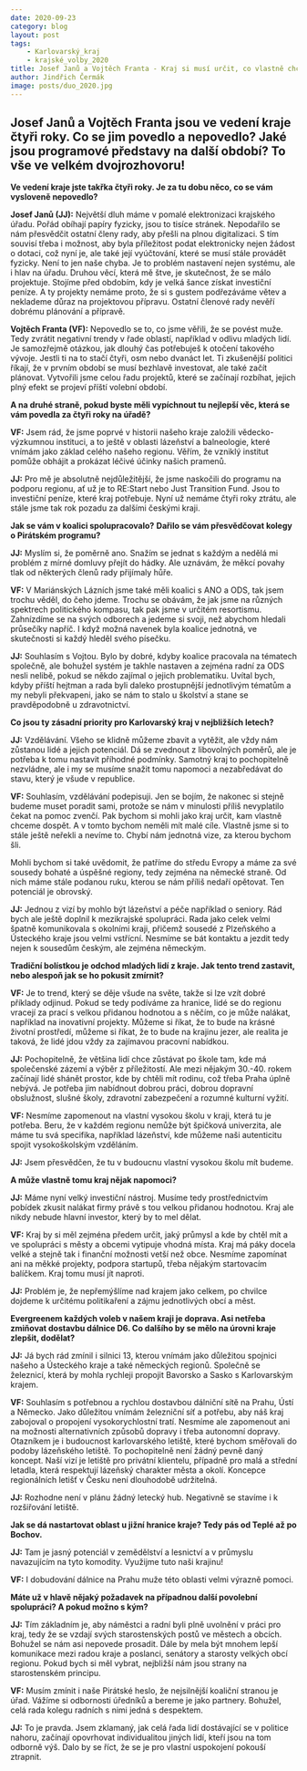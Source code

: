 ```yaml
---
date: 2020-09-23
category: blog
layout: post
tags:
    - Karlovarský_kraj
    - krajské_volby_2020
title: Josef Janů a Vojtěch Franta - Kraj si musí určit, co vlastně chce
author: Jindřich Čermák
image: posts/duo_2020.jpg
---
```


## **Josef Janů a Vojtěch Franta jsou ve vedení kraje čtyři roky. Co se jim povedlo a nepovedlo? Jaké jsou programové představy na další období? To vše ve velkém dvojrozhovoru!**

**Ve vedení kraje jste takřka čtyři roky. Je za tu dobu něco, co se vám vysloveně nepovedlo?**

**Josef Janů (JJ):** Největší dluh máme v pomalé elektronizaci krajského úřadu. Pořád obíhají papíry fyzicky, jsou to tisíce stránek. Nepodařilo se nám přesvědčit ostatní členy rady, aby přešli na plnou digitalizaci. S tím souvisí třeba i možnost, aby byla příležitost podat elektronicky nejen žádost o dotaci, což nyní je, ale také její vyúčtování, které se musí stále provádět fyzicky. Není to jen naše chyba. Je to problém nastavení nejen systému, ale i hlav na úřadu. Druhou věcí, která mě štve, je skutečnost, že se málo projektuje. Stojíme před obdobím, kdy je velká šance získat investiční peníze. A ty projekty nemáme proto, že si s gustem podřezáváme větev a neklademe důraz na projektovou přípravu. Ostatní členové rady nevěří dobrému plánování a přípravě.

**Vojtěch Franta (VF):** Nepovedlo se to, co jsme věřili, že se povést muže. Tedy zvrátit negativní trendy v řade oblastí, například v odlivu mladých lidí. Je samozřejmě otázkou, jak dlouhý čas potřebuješ k otočení takového vývoje. Jestli ti na to stačí čtyři, osm nebo dvanáct let. Ti zkušenější politici říkají, že v prvním období se musí bezhlavě investovat, ale také začít plánovat. Vytvořili jsme celou řadu projektů, které se začínají rozbíhat, jejich plný efekt se projeví příští volební období.

**A na druhé straně, pokud byste měli vypíchnout tu nejlepší věc, která se vám povedla za čtyři roky na úřadě?**

**VF:** Jsem rád, že jsme poprvé v historii našeho kraje založili vědecko-výzkumnou instituci, a to ještě v oblasti lázeňství a balneologie, které vnímám jako základ celého našeho regionu. Věřím, že vzniklý institut pomůže obhájit a prokázat léčivé účinky našich pramenů.

**JJ:** Pro mě je absolutně nejdůležitější, že jsme naskočili do programu na podporu regionu, ať už je to RE:Start nebo Just Transition Fund. Jsou to investiční peníze, které kraj potřebuje. Nyní už nemáme čtyři roky ztrátu, ale stále jsme tak rok pozadu za dalšími českými kraji.

**Jak se vám v koalici spolupracovalo?** **Dařilo se vám přesvědčovat kolegy** **o Pirátském programu?**

**JJ:** Myslím si, že poměrně ano. Snažím se jednat s každým a nedělá mi problém z mírné domluvy přejít do hádky. Ale uznávám, že měkcí povahy tlak od některých členů rady přijímaly hůře.

**VF:** V Mariánských Lázních jsme také měli koalici s ANO a ODS, tak jsem trochu věděl, do čeho jdeme. Trochu se obávám, že jak jsme na různých spektrech politického kompasu, tak pak jsme v určitém resortismu. Zahnízdíme se na svých odborech a jedeme si svoji, než abychom hledali průsečíky napříč. I když možná navenek byla koalice jednotná, ve skutečnosti si každý hleděl svého písečku.

**JJ:** Souhlasím s Vojtou. Bylo by dobré, kdyby koalice pracovala na tématech společně, ale bohužel systém je takhle nastaven a zejména radní za ODS nesli nelibě, pokud se někdo zajímal o jejich problematiku. Uvítal bych, kdyby příští hejtman a rada byli daleko prostupnější jednotlivým tématům a my nebyli překvapeni, jako se nám to stalo u školství a stane se pravděpodobně u zdravotnictví.

**Co jsou ty zásadní priority pro Karlovarský kraj v nejbližších letech?**

**JJ:** Vzdělávání. Všeho se klidně můžeme  zbavit a vytěžit, ale vždy nám  zůstanou lidé a jejich potenciál. Dá se  zvednout z libovolných poměrů, ale  je potřeba k tomu nastavit příhodné  podmínky. Samotný kraj to pochopitelně  nezvládne, ale i my se musíme  snažit tomu napomoci a nezabředávat  do stavu, který je všude v republice.

**VF:** Souhlasím, vzdělávání podepisuji. Jen se bojím, že nakonec si stejně budeme muset poradit sami, protože se nám v minulosti příliš nevyplatilo čekat na pomoc zvenčí. Pak bychom si mohli jako kraj určit, kam vlastně chceme dospět. A v tomto bychom neměli mít malé cíle. Vlastně jsme si to stále ještě neřekli a nevíme to. Chybí nám jednotná vize, za kterou bychom šli.

Mohli bychom si také uvědomit, že patříme do středu Evropy a máme za své sousedy bohaté a úspěšné regiony, tedy zejména na německé straně. Od nich máme stále podanou ruku, kterou se nám příliš nedaří opětovat. Ten potenciál je obrovský.

**JJ:** Jednou z vizí by mohlo být lázeňství a péče například o seniory. Rád bych ale ještě doplnil k mezikrajské spolupráci. Rada jako celek velmi špatně komunikovala s okolními kraji, přičemž sousedé z Plzeňského a Ústeckého kraje jsou velmi vstřícní. Nesmíme se bát kontaktu a jezdit tedy nejen k sousedům českým, ale zejména německým.

**Tradiční bolístkou je odchod mladých lidí z kraje. Jak tento trend zastavit, nebo alespoň jak se ho pokusit zmírnit?**

**VF:** Je to trend, který se děje všude na světe, takže si lze vzít dobré příklady odjinud. Pokud se tedy podíváme za hranice, lidé se do regionu vracejí za prací s velkou přidanou hodnotou a s něčím, co je může nalákat, například na inovativní projekty. Můžeme si říkat, že to bude na krásné životní prostředí, můžeme si říkat, že to bude na krajinu jezer, ale realita je taková, že lidé jdou vždy za zajímavou pracovní nabídkou.

**JJ:** Pochopitelně, že většina lidí chce zůstávat po škole tam, kde má společenské zázemí a výběr z příležitostí. Ale mezi nějakým 30.-40. rokem začínají lidé shánět prostor, kde by chtěli mít rodinu, což třeba Praha úplně nebývá. Je potřeba jim nabídnout dobrou práci, dobrou dopravní obslužnost, slušné školy, zdravotní zabezpečení a rozumné kulturní vyžití.

**VF:** Nesmíme zapomenout na vlastní vysokou školu v kraji, která tu je potřeba. Beru, že v každém regionu nemůže být špičková univerzita, ale máme tu svá specifika, například lázeňství, kde můžeme naši autenticitu spojit vysokoškolským vzděláním.

**JJ:** Jsem přesvědčen, že tu v budoucnu vlastní vysokou školu mít budeme.

**A může vlastně tomu kraj nějak napomoci?**

**JJ:** Máme nyní velký investiční nástroj.  Musíme tedy prostřednictvím pobídek  zkusit nalákat firmy právě s tou  velkou přidanou hodnotou. Kraj ale  nikdy nebude hlavní investor, který by  to mel dělat.

**VF:** Kraj by si měl zejména předem určit, jaký průmysl a kde by chtěl mít a ve spolupráci s městy a obcemi vytipuje vhodná místa. Kraj má páky docela velké a stejně tak i finanční možnosti vetší než obce. Nesmíme zapomínat ani na měkké projekty, podpora startupů, třeba nějakým startovacím balíčkem. Kraj tomu musí jít naproti.

**JJ:** Problém je, že nepřemýšlíme nad krajem jako celkem, po chvilce dojdeme k určitému politikaření a zájmu jednotlivých obcí a měst.

**Evergreenem každých voleb v našem kraji je doprava. Asi netřeba zmiňovat dostavbu dálnice D6. Co dalšího by se mělo na úrovni kraje zlepšit, dodělat?**

**JJ:** Já bych rád zmínil i silnici 13, kterou vnímám jako důležitou spojnici našeho a Ústeckého kraje a také německých regionů. Společně se železnicí, která by mohla rychleji propojit Bavorsko a Sasko s Karlovarským krajem.

**VF:** Souhlasím s potřebnou a rychlou dostavbou dálniční sítě na Prahu, Ústí a Německo. Jako důležitou vnímám železniční síť a potřebu, aby náš kraj zabojoval o propojení vysokorychlostní tratí. Nesmíme ale zapomenout ani na možnosti alternativních způsobů dopravy i třeba autonomní dopravy. Otazníkem je i budoucnost karlovarského letiště, které bychom směřovali do podoby lázeňského letiště. To pochopitelně není žádný pevně daný koncept. Naší vizí je letiště pro privátní klientelu, případně pro malá a střední letadla, která respektují lázeňský charakter města a okolí. Koncepce regionálních letišť v Česku není dlouhodobě udržitelná.

**JJ:** Rozhodne není v plánu žádný letecký hub. Negativně se stavíme i k rozšiřování letiště.

**Jak se dá nastartovat oblast u jižní hranice kraje? Tedy pás od Teplé až po Bochov.**

**JJ:** Tam je jasný potenciál v zemědělství a lesnictví a v průmyslu navazujícím na tyto komodity. Využijme tuto naši krajinu!

**VF:** I dobudování dálnice na Prahu muže této oblasti velmi výrazně pomoci.

**Máte už v hlavě nějaký požadavek na případnou další povolební spolupráci? A pokud možno s kým?**

**JJ:** Tím základním je, aby náměstci a radní byli plně uvolnění v práci pro kraj, tedy že se vzdají svých starostenských postů ve městech a obcích. Bohužel se nám asi nepovede prosadit. Dále by mela být mnohem lepší komunikace mezi radou kraje a poslanci, senátory a starosty velkých obcí regionu. Pokud bych si měl vybrat, nejbližší nám jsou strany na starostenském principu.

**VF:** Musím zmínit i naše Pirátské heslo, že nejsilnější koaliční stranou je úřad. Vážíme si odbornosti úředníků a bereme je jako partnery. Bohužel, celá rada kolegu radních s nimi jedná s despektem.

**JJ:** To je pravda. Jsem zklamaný, jak celá řada lidí dostávající se v politice nahoru, začínají opovrhovat individualitou jiných lidí, kteří jsou na tom odborně výš. Dalo by se říct, že se je pro vlastní uspokojení pokouší  ztrapnit.
